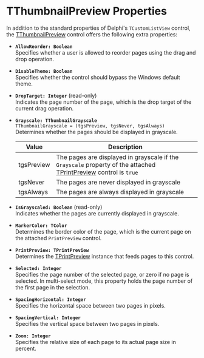 TThumbnailPreview Properties
============================

In addition to the standard properties of Delphi's `TCustomListView` control, the [TThumbnailPreview](TThumbnailPreview.md) control offers the following extra properties:

- **`AllowReorder: Boolean`** \
  Specifies whether a user is allowed to reorder pages using the drag and drop operation.

- **`DisableTheme: Boolean`** \
  Specifies whether the control should bypass the Windows default theme.

- **`DropTarget: Integer`** (read-only) \
  Indicates the page number of the page, which is the drop target of the current drag operation.

- **`Grayscale: TThumbnailGrayscale`** \
  `TThumbnailGrayscale = (tgsPreview, tgsNever, tgsAlways)` \
  Determines whether the pages should be displayed in grayscale.

  | Value        | Description                                    |
  |--------------|------------------------------------------------|
  | tgsPreview   | The pages are displayed in grayscale if the `Grayscale` property of the attached [TPrintPreview](TPrintPreview.md) control is `true` |
  | tgsNever     | The pages are never displayed in grayscale     |
  | tgsAlways    | The pages are always displayed in grayscale    |

- **`IsGrayscaled: Boolean`** (read-only) \
  Indicates whether the pages are currently displayed in grayscale.

- **`MarkerColor: TColor`** \
  Determines the border color of the page, which is the current page on the attached `PrintPreview` control.

- **`PrintPreview: TPrintPreview`** \
  Determines the [TPrintPreview](TPrintPreview.md) instance that feeds pages to this control.

- **`Selected: Integer`** \
  Specifies the page number of the selected page, or zero if no page is selected. 
  In multi-select mode, this property holds the page number of the first page in the selection.

- **`SpacingHorizontal: Integer`** \
  Specifies the horizontal space between two pages in pixels.

- **`SpacingVertical: Integer`** \
  Specifies the vertical space between two pages in pixels.

- **`Zoom: Integer`** \
  Specifies the relative size of each page to its actual page size in percent.
